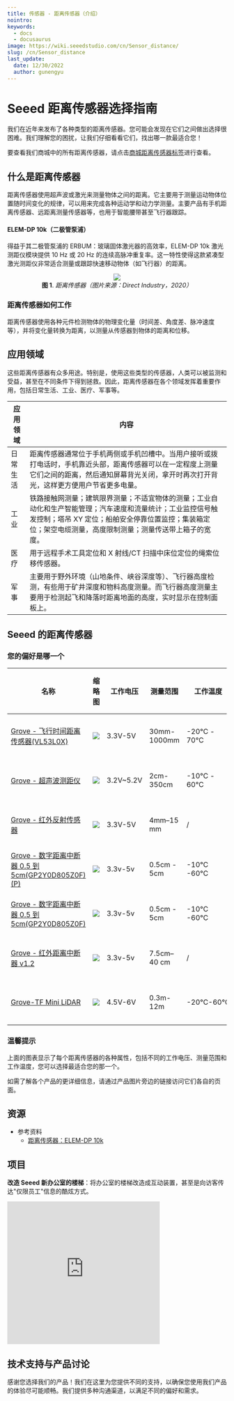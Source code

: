 ```yaml
---
title: 传感器 - 距离传感器（介绍）
nointro:
keywords:
  - docs
  - docusaurus
image: https://wiki.seeedstudio.com/cn/Sensor_distance/
slug: /cn/Sensor_distance
last_update:
  date: 12/30/2022
  author: gunengyu
---
```


# Seeed 距离传感器选择指南

我们在近年来发布了各种类型的距离传感器。您可能会发现在它们之间做出选择很困难。我们理解您的困扰，让我们仔细看看它们，找出哪一款最适合您！

要查看我们商城中的所有距离传感器，请点击[商城距离传感器标签](https://www.seeedstudio.com/tag/Distance.html)进行查看。

## 什么是距离传感器

距离传感器使用超声波或激光来测量物体之间的距离。它主要用于测量运动物体位置随时间变化的规律，可以用来完成各种运动学和动力学测量。主要产品有手机距离传感器、远距离测量传感器等，也用于智能腰带甚至飞行器跟踪。

#### ELEM-DP 10k（二极管泵浦）

得益于其二极管泵浦的 ERBUM：玻璃固体激光器的高效率，ELEM-DP 10k 激光测距仪模块提供 10 Hz 或 20 Hz 的连续高脉冲重复率。这一特性使得这款紧凑型激光测距仪非常适合测量或跟踪快速移动物体（如飞行器）的距离。

<div align="center">
  <img src="https://files.seeedstudio.com/wiki/Sensor_distance/IMG/distance-sensor.png" />
  <figcaption><b>图 1</b>. <i>距离传感器（图片来源：Direct Industry，2020）</i></figcaption>
</div>

### 距离传感器如何工作

距离传感器使用各种元件检测物体的物理变化量（时间差、角度差、脉冲速度等），并将变化量转换为距离，以测量从传感器到物体的距离和位移。

## 应用领域

这些距离传感器有众多用途。特别是，使用这些类型的传感器，人类可以被监测和受益，甚至在不同条件下得到拯救。因此，距离传感器在各个领域发挥着重要作用，包括日常生活、工业、医疗、军事等。

| 应用领域                                          | 内容 |
|--------------------------------|-----------------------------------------|
| 日常生活  | 距离传感器通常位于手机两侧或手机凹槽中。当用户接听或拨打电话时，手机靠近头部，距离传感器可以在一定程度上测量它们之间的距离，然后通知屏幕背光关闭，拿开时再次打开背光，这样更方便用户节省更多电量。|
| 工业 | 铁路接触网测量；建筑限界测量；不适宜物体的测量；工业自动化和生产智能管理；汽车速度和流量统计；工业监控信号触发控制；塔吊 XY 定位；船舶安全停靠位置监控；集装箱定位；架空电缆测量，高度限制测量；测量传送带上箱子的宽度。  |
| 医疗 | 用于远程手术工具定位和 X 射线/CT 扫描中床位定位的绳索位移传感器。|
| 军事 | 主要用于野外环境（山地条件、峡谷深度等）、飞行器高度检测，有些用于矿井深度和物料高度测量。而飞行器高度测量主要用于检测起飞和降落时距离地面的高度，实时显示在控制面板上。|

## Seeed 的距离传感器

### 您的偏好是哪一个

|名称|缩略图|工作电压|测量范围|工作温度|点击购买|
|----|-----|-----|------|------|------|
|[Grove - 飞行时间距离传感器(VL53L0X)](https://wiki.seeedstudio.com/cn/Grove-Time_of_Flight_Distance_Sensor-VL53L0X/)|<img src="https://files.seeedstudio.com/wiki/Grove-Time_of_Flight_Distance_Sensor-VL53L0X-/img/thumbnail.jpg"/>|3.3V-5V|30mm-1000mm|-20℃ - 70℃|[立即购买](https://www.seeedstudio.com/Grove-Time-of-Flight-Distance-Sensor-VL53L0X.html)|
|[Grove - 超声波测距仪](https://wiki.seeedstudio.com/cn/Grove-Ultrasonic_Ranger/)|<img src="https://files.seeedstudio.com/wiki/Grove_Ultrasonic_Ranger/img/Ultrasonic_small.jpg" />|3.2V~5.2V|2cm-350cm|-10℃ - 60℃ |[立即购买](https://www.seeedstudio.com/Grove-Ultrasonic-Distance-Sensor.html)|
|[Grove - 红外反射传感器](https://wiki.seeedstudio.com/cn/Grove-Infrared_Reflective_Sensor/)|<img src="https://files.seeedstudio.com/wiki/Grove-Infrared_Reflective_Sensor/img/thumbnail.jpg" />|3.3V-5V|4mm–15 mm|/|[立即购买](https://www.seeedstudio.com/Grove-Infrared-Reflective-Sensor-v1-2.html)|
|[Grove - 数字距离中断器 0.5 到 5cm(GP2Y0D805Z0F)(P)](https://wiki.seeedstudio.com/cn/Grove-Digital_Distance_Interrupter_0.5_to_5cm-GP2Y0D805Z0F_P/)|<img src="https://files.seeedstudio.com/wiki/Grove-Digital_Distance_Interrupter_0.5_to_5cm-GP2Y0D805Z0F/img/thumbnail_p.jpg" />|3.3v-5v|0.5cm - 5cm|-10℃ -60℃|[立即购买](https://www.seeedstudio.com/Grove-Digital-Distance-Interrupter-0-5-to-5cm-GP2Y0D805Z0F-P.html)|
|[Grove - 数字距离中断器 0.5 到 5cm(GP2Y0D805Z0F)](https://wiki.seeedstudio.com/cn/Grove-Digital_Distance_Interrupter_0.5_to_5cm-GP2Y0D805Z0F/)|<img src="https://files.seeedstudio.com/wiki/Grove-Digital_Distance_Interrupter_0.5_to_5cm-GP2Y0D805Z0F/img/thumnail.jpg" />|3.3v-5v|0.5cm - 5cm|-10℃ -60℃|[立即购买](https://www.seeedstudio.com/Grove-Digital-Distance-Interrupter-0-5-to-5cm-GP2Y0D805Z0F.html)|
|[Grove - 红外距离中断器 v1.2](https://wiki.seeedstudio.com/cn/Grove-IR_Distance_Interrupter_v1.2/)|<img src="https://files.seeedstudio.com/wiki/Grove-IR_Distance_Interrupter_v1.2/img/IR.png" />|3.3v-5v|7.5cm–40 cm|/|[立即购买](https://www.seeedstudio.com/Grove-IR-Distance-Interrupter-p-1278.html)|
|[Grove-TF Mini LiDAR](https://wiki.seeedstudio.com/cn/Grove-TF_Mini_LiDAR/)|<img src="https://files.seeedstudio.com/wiki/Grove-TF_Mini_LiDAR/img/Grove-TF-Mini-LiDAR_S.JPG" />|4.5V-6V|0.3m-12m|-20℃-60℃|[立即购买](https://www.seeedstudio.com/Seeedstudio-Grove-TF-Mini-LiDAR.html)|

### 温馨提示

上面的图表显示了每个距离传感器的各种属性，包括不同的工作电压、测量范围和工作温度，您可以选择最适合您的那一个。

如需了解各个产品的更详细信息，请通过产品图片旁边的链接访问它们各自的页面。

## 资源

- 参考资料
  - [距离传感器：ELEM-DP 10k](https://www.directindustry-china.cn/prod/jenoptik-i-defense-civil-systems/product-65823-2021371.html)

## 项目

**改造 Seeed 新办公室的楼梯**：将办公室的楼梯改造成互动装置，甚至是向访客传达"仅限员工"信息的酷炫方式。

<iframe frameborder='0' height='327.5' scrolling='no' src='https://www.hackster.io/stairs-hackers/hacking-the-stairs-at-seeed-s-new-office-9ef30b/embed' width='350'></iframe>

## 技术支持与产品讨论

感谢您选择我们的产品！我们在这里为您提供不同的支持，以确保您使用我们产品的体验尽可能顺畅。我们提供多种沟通渠道，以满足不同的偏好和需求。

<div class="button_tech_support_container">
<a href="https://forum.seeedstudio.com/" class="button_forum"></a> 
<a href="https://www.seeedstudio.com/contacts" class="button_email"></a>
</div>

<div class="button_tech_support_container">
<a href="https://discord.gg/eWkprNDMU7" class="button_discord"></a> 
<a href="https://github.com/Seeed-Studio/wiki-documents/discussions/69" class="button_discussion"></a>
</div>